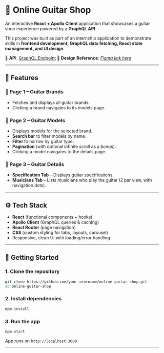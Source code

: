 

# 🎸 Online Guitar Shop

An interactive **React + Apollo Client** application that showcases a guitar shop experience powered by a **GraphQL API**.

This project was built as part of an internship application to demonstrate skills in **frontend development, GraphQL data fetching, React state management, and UI design**.

🔗 **API**: [GraphQL Endpoint](https://graphql-api-brown.vercel.app/api/graphql)
🎨 **Design Reference**: [*Figma link here*](https://www.figma.com/design/Q9sgkZlKkPIkiX3eRSKCJP/Design-Task?node-id=1-2&p=f&t=fXfaLNyNsylZJWVY-0)

---

## 📖 Features

### 🔹 Page 1 – Guitar Brands

* Fetches and displays all guitar brands.
* Clicking a brand navigates to its models page.

### 🔹 Page 2 – Guitar Models

* Displays models for the selected brand.
* **Search bar** to filter models by name.
* **Filter** to narrow by guitar type.
* **Pagination** (with optional infinite scroll as a bonus).
* Clicking a model navigates to the details page.

### 🔹 Page 3 – Guitar Details

* **Specification Tab** – Displays guitar specifications.
* **Musicians Tab** – Lists musicians who play the guitar (2 per view, with navigation dots).

---

## ⚙️ Tech Stack

* **React** (functional components + hooks)
* **Apollo Client** (GraphQL queries & caching)
* **React Router** (page navigation)
* **CSS** (custom styling for tabs, layouts, carousel)
* Responsive, clean UI with loading/error handling

---


## 🚀 Getting Started

### 1. Clone the repository

```bash
git clone https://github.com/your-username/online-guitar-shop.git
cd online-guitar-shop
```

### 2. Install dependencies

```bash
npm install
```

### 3. Run the app

```bash
npm start
```

App runs on `http://localhost:3000`

---

